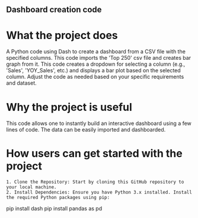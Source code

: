 ## Dashboard creation code
# What the project does
A Python code using Dash to create a dashboard from a CSV file with the specified columns. This code imports the 'Top 250' csv file and creates bar graph from it. This code creates a dropdown for selecting a column (e.g., 'Sales', 'YOY_Sales', etc.) and displays a bar plot based on the selected column. Adjust the code as needed based on your specific requirements and dataset.
# Why the project is useful
This code allows one to instantly build an interactive dashboard using a few lines of code. The data can be easily imported and dashboarded.
# How users can get started with the project
	1. Clone the Repository: Start by cloning this GitHub repository to your local machine. 
	2. Install Dependencies: Ensure you have Python 3.x installed. Install the required Python packages using pip: 
pip install dash 
pip install pandas as pd
